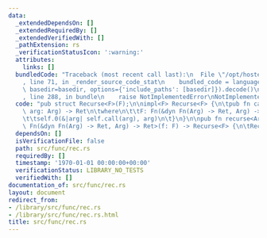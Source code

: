 ```yaml
---
data:
  _extendedDependsOn: []
  _extendedRequiredBy: []
  _extendedVerifiedWith: []
  _pathExtension: rs
  _verificationStatusIcon: ':warning:'
  attributes:
    links: []
  bundledCode: "Traceback (most recent call last):\n  File \"/opt/hostedtoolcache/Python/3.9.1/x64/lib/python3.9/site-packages/onlinejudge_verify/documentation/build.py\"\
    , line 71, in _render_source_code_stat\n    bundled_code = language.bundle(stat.path,\
    \ basedir=basedir, options={'include_paths': [basedir]}).decode()\n  File \"/opt/hostedtoolcache/Python/3.9.1/x64/lib/python3.9/site-packages/onlinejudge_verify/languages/rust.py\"\
    , line 288, in bundle\n    raise NotImplementedError\nNotImplementedError\n"
  code: "pub struct Recurse<F>(F);\n\nimpl<F> Recurse<F> {\n\tpub fn call<Arg, Ret>(&self,\
    \ arg: Arg) -> Ret\n\twhere\n\t\tF: Fn(&dyn Fn(Arg) -> Ret, Arg) -> Ret,\n\t{\n\
    \t\tself.0(&|arg| self.call(arg), arg)\n\t}\n}\n\npub fn recurse<Arg, Ret, F:\
    \ Fn(&dyn Fn(Arg) -> Ret, Arg) -> Ret>(f: F) -> Recurse<F> {\n\tRecurse(f)\n}\n"
  dependsOn: []
  isVerificationFile: false
  path: src/func/rec.rs
  requiredBy: []
  timestamp: '1970-01-01 00:00:00+00:00'
  verificationStatus: LIBRARY_NO_TESTS
  verifiedWith: []
documentation_of: src/func/rec.rs
layout: document
redirect_from:
- /library/src/func/rec.rs
- /library/src/func/rec.rs.html
title: src/func/rec.rs
---
```


